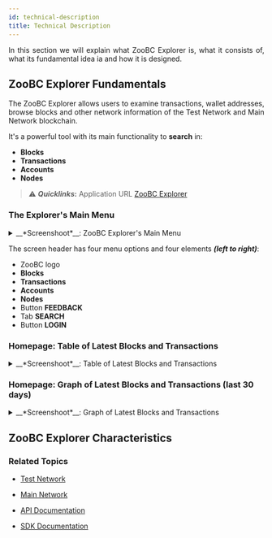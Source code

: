 ```yaml
---
id: technical-description
title: Technical Description
---
```


<p align="justify">In this section we will explain what ZooBC Explorer is, what it consists of, what its fundamental idea ia and how it is designed.</p>

## ZooBC Explorer Fundamentals

<p align="justify">The ZooBC Explorer allows users to examine transactions, wallet addresses, browse blocks and other network information of the Test Network and Main Network blockchain.</p>

It's a powerful tool with its main functionality to **search** in:

* **Blocks**
* **Transactions**
* **Accounts**
* **Nodes**

> ⚠️ __*Quicklinks*:__ Application URL [ZooBC Explorer][zoobc-net]

### The Explorer's Main Menu

<details>
  <summary>__*Screenshoot*__: ZooBC Explorer's Main Menu</summary>
  </br>
  ![Figure 1.2 ZooBC Explorer Main Menu](assets/img/zoobc_explorer_main_menu.png)
</details>

The screen header has four menu options and four elements __*(left to right)*__:

* ZooBC logo
* **Blocks**
* **Transactions**
* **Accounts**
* **Nodes**
* Button **FEEDBACK**
* Tab **SEARCH**
* Button **LOGIN**

### Homepage: Table of Latest Blocks and Transactions

<details>
  <summary>__*Screenshoot*__: Table of Latest Blocks and Transactions</summary>
  </br>
  ![Figure 1.3 ZooBC Explorer Main Menu](assets/img/zoobc_explorer_table_latest_blocks_transactions.png)
</details>

### Homepage: Graph of Latest Blocks and Transactions (last 30 days)

<details>
  <summary>__*Screenshoot*__: Graph of Latest Blocks and Transactions</summary>
  </br>
  ![Figure 1.4 ZooBC Explorer Main Menu](assets/img/zoobc_explorer_graph_latest_blocks_transactions.png)
</details>

## ZooBC Explorer Characteristics

### **Related Topics**

* [Test Network][test-network]

* [Main Network][main-network]

* [API Documentation][api-documentation]

* [SDK Documentation][sdk-documentation]

[test-network]: https://docs.zoobc.net
[main-network]: https://docs.zoobc.net
[api-documentation]: https://docs.zoobc.net
[sdk-documentation]: https://docs.zoobc.net
[zoobc-net]: https://zoobc.net
[main-menu]: assets/img/zoobc_explorer_main_menu.png
[table]: assets/img/zoobc_explorer_table_latest_blocks_transactions.png
[graph]: assets/img/zoobc_explorer_graph_latest_blocks_transactions.png
